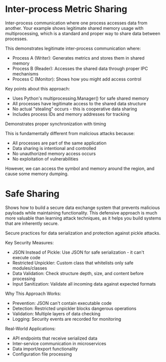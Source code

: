 # Inter-process Metric Sharing

Inter-process communication where one process accesses data from another. Your example shows legitimate shared memory usage with multiprocessing, which is a standard and proper way to share data between processes.

This demonstrates legitimate inter-process communication where:

- Process A (Writer): Generates metrics and stores them in shared memory
- Process B (Reader): Accesses the shared data through proper IPC mechanisms
- Process C (Monitor): Shows how you might add access control

Key points about this approach:

- Uses Python's multiprocessing.Manager() for safe shared memory
- All processes have legitimate access to the shared data structure
- No actual "stealing" occurs - this is cooperative data sharing
- Includes process IDs and memory addresses for tracking

Demonstrates proper synchronization with timing

This is fundamentally different from malicious attacks because:

- All processes are part of the same application
- Data sharing is intentional and controlled
- No unauthorized memory access occurs
- No exploitation of vulnerabilities

However, we can access the symbol and memory around the region, and cause some memory dumping.

# Safe Sharing 
Shows how to build a secure data exchange system that prevents malicious payloads while maintaining functionality. This defensive approach is much more valuable than learning attack techniques, as it helps you build systems that are inherently secure.

Secure practices for data serialization and protection against pickle attacks. 

Key Security Measures:
- JSON Instead of Pickle: Use JSON for safe serialization - it can't execute code
- Restricted Unpickler: Custom class that whitelists only safe modules/classes
- Data Validation: Check structure depth, size, and content before processing
- Input Sanitization: Validate all incoming data against expected formats

Why This Approach Works:
- Prevention: JSON can't contain executable code
- Detection: Restricted unpickler blocks dangerous operations
- Validation: Multiple layers of data checking
- Logging: Security events are recorded for monitoring

Real-World Applications:
- API endpoints that receive serialized data
- Inter-service communication in microservices
- Data import/export functionality
- Configuration file processing